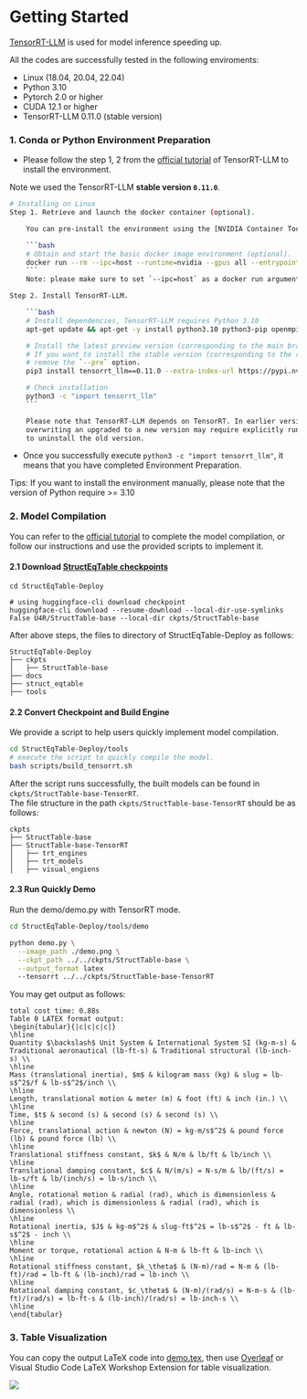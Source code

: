 # Getting Started
[TensorRT-LLM](https://github.com/NVIDIA/TensorRT-LLM) is used for model inference speeding up.  

All the codes are successfully tested in the following enviroments:
* Linux (18.04, 20.04, 22.04)
* Python 3.10
* Pytorch 2.0 or higher
* CUDA 12.1 or higher
* TensorRT-LLM 0.11.0 (stable version)

### 1. Conda or Python Environment Preparation


* Please follow the step 1, 2 from the [official tutorial](https://nvidia.github.io/TensorRT-LLM/installation/linux.html) of TensorRT-LLM to install the environment.  

Note we used the TensorRT-LLM **stable version `0.11.0`**.
``` bash
# Installing on Linux
Step 1. Retrieve and launch the docker container (optional).

    You can pre-install the environment using the [NVIDIA Container Toolkit](https://docs.nvidia.com/datacenter/cloud-native/container-toolkit) to avoid manual environment configuration.

    ```bash
    # Obtain and start the basic docker image environment (optional).
    docker run --rm --ipc=host --runtime=nvidia --gpus all --entrypoint /bin/bash -it nvidia/cuda:12.4.1-devel-ubuntu22.04
    ```
    Note: please make sure to set `--ipc=host` as a docker run argument to avoid `Bus error (core dumped)`.

Step 2. Install TensorRT-LLM.

    ```bash
    # Install dependencies, TensorRT-LLM requires Python 3.10
    apt-get update && apt-get -y install python3.10 python3-pip openmpi-bin libopenmpi-dev git git-lfs

    # Install the latest preview version (corresponding to the main branch) of TensorRT-LLM.
    # If you want to install the stable version (corresponding to the release branch), please
    # remove the `--pre` option.
    pip3 install tensorrt_llm==0.11.0 --extra-index-url https://pypi.nvidia.com

    # Check installation
    python3 -c "import tensorrt_llm"
    ```

    Please note that TensorRT-LLM depends on TensorRT. In earlier versions that include TensorRT 8,
    overwriting an upgraded to a new version may require explicitly running `pip uninstall tensorrt`
    to uninstall the old version.
```
* Once you successfully execute `python3 -c "import tensorrt_llm"`, it means that you have completed Environment Preparation.  

Tips: If you want to install the environment manually, please note that the version of Python require >= 3.10


### 2. Model Compilation
You can refer to the [official tutorial](https://nvidia.github.io/TensorRT-LLM/quick-start-guide.html) to complete the model compilation, or follow our instructions and use the provided scripts to implement it.

#### 2.1 Download [StructEqTable checkpoints](https://huggingface.co/U4R/StructTable-base/tree/v0.2)
```
cd StructEqTable-Deploy

# using huggingface-cli download checkpoint
huggingface-cli download --resume-download --local-dir-use-symlinks False U4R/StructTable-base --local-dir ckpts/StructTable-base

```
After above steps, the files to directory of StructEqTable-Deploy as follows:  
```
StructEqTable-Deploy
├── ckpts
│   ├── StructTable-base 
├── docs
├── struct_eqtable
├── tools
```

#### 2.2 Convert Checkpoint and Build Engine
We provide a script to help users quickly implement model compilation.

``` bash
cd StructEqTable-Deploy/tools
# execute the script to quickly compile the model.
bash scripts/build_tensorrt.sh 
```
After the script runs successfully, the built models can be found in `ckpts/StructTable-base-TensorRT`.  
The file structure in the path `ckpts/StructTable-base-TensorRT` should be as follows:  
```
ckpts
├── StructTable-base 
├── StructTable-base-TensorRT 
│   ├── trt_engines 
│   ├── trt_models
│   ├── visual_engiens
```

#### 2.3 Run Quickly Demo
Run the demo/demo.py with TensorRT mode.

``` bash
cd StructEqTable-Deploy/tools/demo

python demo.py \
  --image_path ./demo.png \
  --ckpt_path ../../ckpts/StructTable-base \
  --output_format latex
  --tensorrt ../../ckpts/StructTable-base-TensorRT
```

You may get output as follows:
```
total cost time: 0.88s
Table 0 LATEX format output:
\begin{tabular}{|c|c|c|c|}
\hline
Quantity $\backslash$ Unit System & International System SI (kg-m-s) & Traditional aeronautical (lb-ft-s) & Traditional structural (lb-inch-s) \\
\hline
Mass (translational inertia), $m$ & kilogram mass (kg) & slug = lb-s$^2$/f & lb-s$^2$/inch \\
\hline
Length, translational motion & meter (m) & foot (ft) & inch (in.) \\
\hline
Time, $t$ & second (s) & second (s) & second (s) \\
\hline
Force, translational action & newton (N) = kg-m/s$^2$ & pound force (lb) & pound force (lb) \\
\hline
Translational stiffness constant, $k$ & N/m & lb/ft & lb/inch \\
\hline
Translational damping constant, $c$ & N/(m/s) = N-s/m & lb/(ft/s) = lb-s/ft & lb/(inch/s) = lb-s/inch \\
\hline
Angle, rotational motion & radial (rad), which is dimensionless & radial (rad), which is dimensionless & radial (rad), which is dimensionless \\
\hline
Rotational inertia, $J$ & kg-m$^2$ & slug-ft$^2$ = lb-s$^2$ - ft & lb-s$^2$ - inch \\
\hline
Moment or torque, rotational action & N-m & lb-ft & lb-inch \\
\hline
Rotational stiffness constant, $k_\theta$ & (N-m)/rad = N-m & (lb-ft)/rad = lb-ft & (lb-inch)/rad = lb-inch \\
\hline
Rotational damping constant, $c_\theta$ & (N-m)/(rad/s) = N-m-s & (lb-ft)/(rad/s) = lb-ft-s & (lb-inch)/(rad/s) = lb-inch-s \\
\hline
\end{tabular}
```


### 3. Table Visualization
You can copy the output LaTeX code into [demo.tex](../tools/demo/demo.tex), then use [Overleaf](https://www.overleaf.com/project) or Visual Studio Code LaTeX Workshop Extension for table visualization.

![](./demo_3.png)